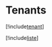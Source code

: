 # Tenants

[!include[tenant](tenants.tenant.autogen.md)]

[!include[liste](tenants.liste.autogen.md)]
















































































































































